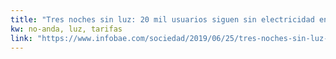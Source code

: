 ```yaml
---
title: "Tres noches sin luz: 20 mil usuarios siguen sin electricidad en La Plata - Infobae"
kw: no-anda, luz, tarifas
link: "https://www.infobae.com/sociedad/2019/06/25/tres-noches-sin-luz-20-mil-usuarios-siguen-sin-electricidad-en-la-plata/"
---
```


